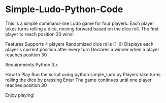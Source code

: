 # Simple-Ludo-Python-Code
This is a simple command-line Ludo game for four players. Each player takes turns rolling a dice, moving forward based on the dice roll. The first player to reach position 30 wins!

Features
Supports 4 players
Randomized dice rolls (1-6)
Displays each player's current position after every turn
Declares a winner when a player reaches position 30

Requirements
Python 3.x

How to Play
Run the script using python simple_ludo.py
Players take turns rolling the dice by pressing Enter
The game continues until one player reaches position 30

Enjoy playing!
